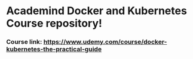 # Academind Docker and Kubernetes Course repository!

### Course link: https://www.udemy.com/course/docker-kubernetes-the-practical-guide


